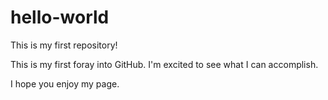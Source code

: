 # hello-world
This is my first repository!

This is my first foray into GitHub.  I'm excited to see what I can accomplish.

I hope you enjoy my page.
